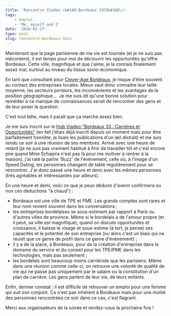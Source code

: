 ```yaml
---
title: 'Rencontre Viadeo «&#160;Bordeaux 33CO&#160;»'
tags:
    - Emploi
    - 'Me, myself and I'
date: '2010-01-27'
type: post
slug: rencontre-bordeaux-33co
---
```


Maintenant que la page parisienne de ma vie est tournée (et je ne suis pas mécontent), il est temps pour moi de découvrir les opportunités qu'offre Bordeaux. Cette ville, magnifique et que j'aime, je la connais finalement assez mal, surtout au niveau du tissus socio-économique.

En tant que consultant pour [Clever-Age Bordeaux](http://www.clever-age.com/fr/agencies/bordeaux/), je risque d'être souvent au contact des entreprises locales. Mieux vaut donc connaitre leur taille moyenne, les secteurs porteurs, les inconvénients et les avantages de la position géographique…  Je me suis dit qu'une bonne solution pour remédier à ce manque de connaissances serait de rencontrer des gens et de leur poser la question.

C'est tout bête, mais il paraît que ça marche assez bien.

<!-- more -->

Je me suis inscrit sur le [Hub Viadeo "Bordeaux 33&nbsp;: Carrières et Opportunités"](http://fr.viadeo.com/fr/groups/?containerId=0021ve6urf16tmgs) (en fait j'étais déjà inscrit depuis un moment mais pour être parfaitement honnête, je lisais les publications d'un œil distrait) et me suis rendu ce soir à une réunion de ses membres. Arrivé avec une heure de retard (je ne suis pas vraiment habitué à finir de travailler tôt et c'est encore pire quand Mme Schapira n'est pas là pour me motiver à rentrer à la maison), j'ai raté la partie 'Buzz' de l'évènement, celle où, à l'image d'un Speed Dating, les personnes changent de table régulièrement pour se rencontrer. J'ai donc passé une heure et demi avec les mêmes personnes (très agréables et intéressantes par ailleurs).

En une heure et demi, voici ce que je peux déduire (l'avenir confirmera ou non ces déductions "à chaud")&nbsp;:

* Bordeaux est une ville de TPE et PME. Les grands comptes sont rares et leur nom revient souvent dans les conversations ;
* les entreprises bordelaises se sous-estiment par rapport à Paris ou d'autres villes de province. Même si le bordelais a de l'amour propre (et il peut, sa ville est magnifique), quand on discute opportunités et croissance, il baisse le visage et sous-estime (à tort, je pense) ses capacités et le potentiel de son entreprise (ou alors c'est un biais qui ne réunit que ce genre de profil dans ce genre d'événement) ;
* il y a de la place, à Bordeaux, pour de la création d'entreprise dans le domaine du service et du conseil pour les TPE/PME dans les technologies, mais pas seulement ;
* les bordelais sont beaucoup moins carriériste que les parisiens. Même dans une réunion comme celle-ci, on retrouve une volonté de qualité de vie qui ne passe pas uniquement par le salaire ou la constitution d'un plan de carrière. Les gens parlent de leur vie, de leurs enfants.

Enfin, dernier constat&nbsp;: il est difficile de retrouver un emploi pour une femme qui suit son conjoint. Ca n'est pas inhérent à Bordeaux mais pour une moitié des personnes rencontrées ce soir dans ce cas, c'est flagrant.

Merci aux organisateurs de la soirée et rendez-vous la prochaine fois&nbsp;!
